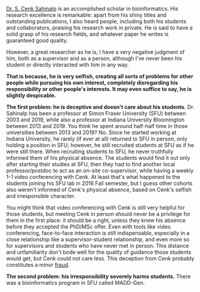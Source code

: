 [Dr. S. Cenk Sahinalp](https://ccr.cancer.gov/staff-directory/s-cenk-sahinalp) is an accomplished scholar in bioinformatics. His research excellence is remarkable: apart from his shiny titles and outstanding publications, I also heard people, including both his students and collaborators, praising his research work in private. He is said to have a solid grasp of his research fields, and whatever paper he writes is guaranteed good quality.

However, a great researcher as he is, I have a very negative judgment of him, both as a supervisor and as a person, although I've never been his student or directly interacted with him in any way.

**That is because, he is very selfish, creating all sorts of problems for other people while pursuing his own interest, completely disregarding his responsibility or other people's interests. It may even suffice to say, he is slightly despicable.**

**The first problem: he is deceptive and doesn't care about his students.** Dr. Sahinalp has been a professor at Simon Fraser University (SFU) between 2003 and 2019, while also a professor at Indiana University Bloomington between 2013 and 2019. You think he spent around half-half time in those universities between 2013 and 2019? No. Since he started working at Indiana University, he rarely (if ever at all) returned to SFU in person, only holding a position in SFU; however, he still recruited students at SFU as if he were still there. When recruiting students to SFU, he never truthfully informed them of his physical absence. The students would find it out only after starting their studies at SFU, then they had to find another local professor/postdoc to act as an on-site co-supervisor, while having a weekly 1-1 video conferencing with Cenk. At least that's what happened to the students joining his SFU lab in 2016 Fall semester, but I guess other cohorts also weren't informed of Cenk's physical absence, based on Cenk's selfish and irresponsible character. 

You might think that video conferencing with Cenk is still very helpful for those students, but meeting Cenk in person should never be a privilege for them in the first place: it should be a right, unless they knew his absence before they accepted the PhD/MSc offer. Even with tools like video conferencing, face-to-face interaction is still indispensable, especially in a close relationship like a supervisor-student relationship, and even more so for supervisors and students who have never met in person. This distance and unfamiliarity don't bode well for the quality of guidance those students would get, but Cenk could not care less. This deception from Cenk probably constitutes a minor [fraud](https://laws-lois.justice.gc.ca/eng/acts/c-46/section-380.html).

**The second problem: his irresponsibility severely harms students.** There was a bioinformatics program in SFU called MADD-Gen.
